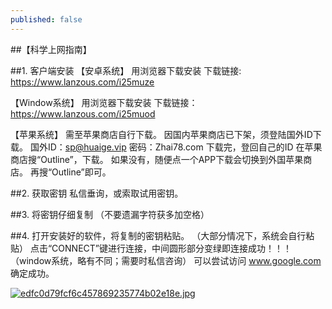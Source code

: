 ```yaml
---
published: false
---
```



##【科学上网指南】

##1. 客户端安装
【安卓系统】
用浏览器下载安装
下载链接: https://www.lanzous.com/i25muze
  
  【Window系统】
用浏览器下载安装
下载链接：https://www.lanzous.com/i25muod
  
  【苹果系统】
需至苹果商店自行下载。
因国内苹果商店已下架，须登陆国外ID下载。
国外ID：sp@huaige.vip 密码：Zhai78.com
下载完，登回自己的ID
在苹果商店搜“Outline”，下载。
如果没有，随便点一个APP下载会切换到外国苹果商店。
再搜“Outline”即可。

##2. 获取密钥
私信垂询，或索取试用密钥。

##3. 将密钥仔细复制
（不要遗漏字符获多加空格）

##4. 打开安装好的软件，将复制的密钥粘贴。
（大部分情况下，系统会自行粘贴）
点击“CONNECT”键进行连接，中间圆形部分变绿即连接成功！！！
（window系统，略有不同；需要时私信咨询）
可以尝试访问 www.google.com 确定成功。


[![edfc0d79fcf6c457869235774b02e18e.jpg](https://i.loli.net/2018/11/05/5be0160f71cab.jpg)](https://i.loli.net/2018/11/05/5be0160f71cab.jpg)
